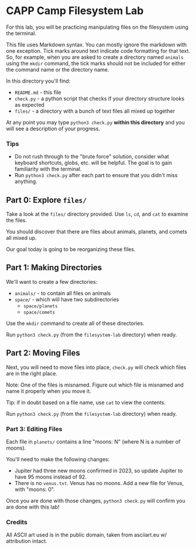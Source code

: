 # CAPP Camp Filesystem Lab

For this lab, you will be practicing manipulating files on the filesystem using the terminal.

This file uses Markdown syntax.  You can mostly ignore the markdown
with one exception.  Tick marks around text indicate code formatting
for that text.  So, for example, when you are asked to create a
directory named `animals` using the `mkdir` command, the tick marks
should not be included for either the command name or the directory
name.

In this directory you'll find:

- `README.md` - this file
- `check.py` - a python script that checks if your directory structure looks as expected
- `files/` - a directory with a bunch of text files all mixed up together

At any point you may type `python3 check.py` **within this directory** and you will see a description of your progress.

### Tips

- Do not rush through to the "brute force" solution, consider what keyboard shortcuts, globs, etc. will be helpful. The goal is to gain familiarity with the terminal.
- Run `python3 check.py` after each part to ensure that you didn't miss anything.

## Part 0: Explore `files/`

Take a look at the `files/` directory provided. Use `ls`, `cd`, and `cat` to examine the files.

You should discover that there are files about animals, planets, and comets all mixed up.

Our goal today is going to be reorganizing these files.

## Part 1: Making Directories

We'll want to create a few directories:

- `animals/` - to contain all files on animals
- `space/` - which will have two subdirectories
  - `space/planets`
  - `space/comets`

Use the `mkdir` command to create all of these directories.

Run `python3 check.py` (from the `filesystem-lab` directory) when ready.

## Part 2: Moving Files

Next, you will need to move files into place, `check.py` will check
which files are in the right place.

Note: One of the files is misnamed.  Figure out which file is misnamed
and name it properly when you move it.

Tip: if in doubt based on a file name, use `cat` to view the contents.

Run `python3 check.py` (from the `filesystem-lab` directory) when ready.

### Part 3: Editing Files

Each file in `planets/` contains a line "moons: N" (where N is a number of moons).

You'll need to make the following changes:

- Jupiter had three new moons confirmed in 2023, so update Jupiter to have 95 moons instead of 92.
- There is no `venus.txt`. Venus has no moons. Add a new file for Venus, with "moons: 0".

Once you are done with those changes, `python3 check.py` will confirm you are done with this lab!

### Credits

All ASCII art used is in the public domain, taken from asciiart.eu w/ attribution intact.
